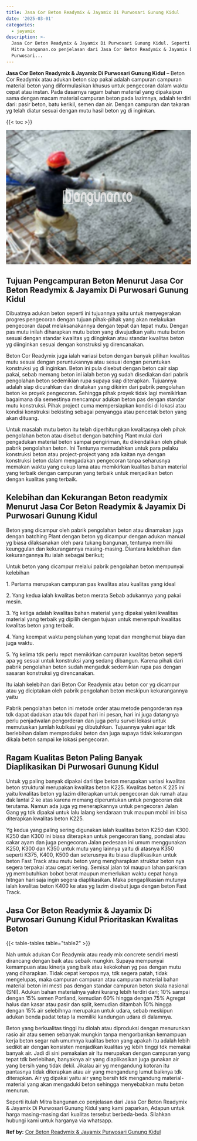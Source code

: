 ```yaml
---
title: Jasa Cor Beton Readymix & Jayamix Di Purwosari Gunung Kidul
date: '2025-03-01'
categories:
  - jayamix
description: >-
  Jasa Cor Beton Readymix & Jayamix Di Purwosari Gunung Kidul. Seperti itulah
  Mitra bangunan.co penjelasan dari Jasa Cor Beton Readymix & Jayamix Di
  Purwosari...
---
```


**Jasa Cor Beton Readymix & Jayamix Di Purwosari Gunung Kidul** – Beton Cor Readymix atau adukan beton siap pakai adalah campuran campuran material beton yang diformulasikan khusus untuk pengecoran dalam waktu cepat atau instan. Pada dasarnya ragam bahan material yang dipakaipun sama dengan macam material campuran beton pada lazimnya, adalah terdiri dari: pasir beton, batu kerikil, semen dan air. Dengan campuran dan takaran yg telah diatur sesuai dengan mutu hasil beton yg di inginkan.

{{< toc >}}

![Jasa Cor Beton Readymix & Jayamix Di Purwosari Gunung Kidul](/images/jasa-cor-readymix-49.png)

## Tujuan Pengcampuran Beton Menurut Jasa Cor Beton Readymix & Jayamix Di Purwosari Gunung Kidul

Dibuatnya adukan beton seperti ini tujuannya yaitu untuk menyegerakan progres pengecoran dengan tujuan pihak-pihak yang akan melakukan pengecoran dapat melaksanakannya dengan tepat dan tepat mutu. Dengan pas mutu inilah diharapkan mutu beton yang diwujudkan yaitu mutu beton sesuai dengan standar kwalitas yg diinginkan atau standar kwalitas beton yg diinginkan sesuai dengan konstruksi yg direncanakan.

Beton Cor Readymix juga ialah variasi beton dengan banyak pilihan kwalitas mutu sesuai dengan peruntukannya atau sesuai dengan peruntukan konstruksi yg di inginkan. Beton ini pula disebut dengan beton cair siap pakai, sebab memang beton ini ialah beton yg sudah disediakan dari pabrik pengolahan beton sedemikian rupa supaya siap diterapkan. Tujuannya adalah siap dicurahkan dan diratakan yang dikirim dari pabrik pengolahan beton ke proyek pengecoran. Sehingga pihak proyek tidak lagi memikirkan bagaimana dia semestinya mencampur adukan beton pas dengan standar mutu konstruksi. Pihak project cuma mempersiapkan kondisi di lokasi atau kondisi konstruksi bekisting sebagai penyangga atau pencetak beton yang akan dituang.

Untuk masalah mutu beton itu telah diperhitungkan kwalitasnya oleh pihak pengolahan beton atau disebut dengan batching Plant mulai dari pengadukan material beton sampai pengiriman, itu dikendalikan oleh pihak pabrik pengolahan beton. Ini Tentunya memudahkan untuk para pelaku konstruksi beton atau project-project yang ada kaitan nya dengan konstruksi beton dalam mengadakan pengecoran tanpa seharusnya memakan waktu yang cukup lama atau memikirkan kualitas bahan material yang terbaik dengan campuran yang terbaik untuk menjadikan beton dengan kualitas yang terbaik.

## Kelebihan dan Kekurangan Beton readymix Menurut Jasa Cor Beton Readymix & Jayamix Di Purwosari Gunung Kidul

Beton yang dicampur oleh pabrik pengolahan beton atau dinamakan juga dengan batching Plant dengan beton yg dicampur dengan adukan manual yg biasa dilaksanakan oleh para tukang bangunan, tentunya memiliki keunggulan dan kekurangannya masing-masing. Diantara kelebihan dan kekurangannya Itu ialah sebagai berikut;

Untuk beton yang dicampur melalui pabrik pengolahan beton mempunyai kelebihan

1\. Pertama merupakan campuran pas kwalitas atau kualitas yang ideal

2\. Yang kedua ialah kwalitas beton merata Sebab adukannya yang pakai mesin.

3\. Yg ketiga adalah kwalitas bahan material yang dipakai yakni kwalitas material yang terbaik yg dipilih dengan tujuan untuk menempuh kwalitas kwalitas beton yang terbaik.

4\. Yang keempat waktu pengolahan yang tepat dan menghemat biaya dan juga waktu.

5\. Yg kelima tdk perlu repot memikirkan campuran kwalitas beton seperti apa yg sesuai untuk konstruksi yang sedang dibangun. Karena pihak dari pabrik pengolahan beton sudah mengaduk sedemikian rupa pas dengan sasaran konstruksi yg direncanakan.

Itu ialah kelebihan dari Beton Cor Readymix atau beton cor yg dicampur atau yg diciptakan oleh pabrik pengolahan beton meskipun kekurangannya yaitu

Pabrik pengolahan beton ini metode order atau metode pengorderan nya tdk dapat dadakan atau tdk dapat hari ini pesan, hari ini juga datangnya perlu penjadwalan pengorderan dan juga perlu survei lokasi untuk memutuskan jumlah kubikasi yg dibutuhkan. Tujuannya yakni agar tdk berlebihan dalam memproduksi beton dan juga supaya tidak kekurangan dikala beton sampai ke lokasi pengecoran.

## Ragam Kualitas Beton Paling Banyak Diaplikasikan Di Purwosari Gunung Kidul

Untuk yg paling banyak dipakai dari tipe beton merupakan variasi kwalitas beton struktural merupakan kwalitas beton K225. Kwalitas beton K 225 ini yaitu kwalitas beton yg lazim diterapkan untuk pengecoran dak rumah atau dak lantai 2 ke atas karena memang diperuntukan untuk pengecoran dak terutama. Namun ada juga yg menerapkannya untuk pengecoran Jalan Gang yg tdk dipakai untuk lalu lalang kendaraan truk maupun mobil ini bisa diterapkan kwalitas beton K225.

Yg kedua yang paling sering digunakan ialah kualitas beton K250 dan K300. K250 dan K300 ini biasa diterapkan untuk pengecoran tiang, pondasi atau cakar ayam dan juga pengecoran Jalan pedesaan ini umum menggunakan K250, K300 dan K350 untuk mutu yang lainnya yaitu di atasnya K350 seperti K375, K400, K500 dan seterusnya itu biasa diaplikasikan untuk beton Fast Track atau mutu beton yang mengharapkan struktur beton nya segera terpakai atau cepat kering. Semisal jalan tol maupun lahan parkiran yg membutuhkan bobot berat maupun memerlukan waktu cepat hanya hitngan hari saja ingin segera diaplikasikan. Maka pengaplikasian mutunya ialah kwalitas beton K400 ke atas yg lazim disebut juga dengan beton Fast Track.

## Jasa Cor Beton Readymix & Jayamix Di Purwosari Gunung Kidul Prioritaskan Kwalitas Beton

{{< table-tables table="table2" >}}

Nah untuk adukan Cor Readymix atau ready mix concrete sendiri mesti dirancang dengan baik atau sebaik mungkin. Supaya mempunyai kemampuan atau kinerja yang baik atau kekokohan yg pas dengan mutu yang diharapkan. Tidak cepat keropos nya, tdk segera patah, tidak mengelupas, maka campuran campuran atau campuran material bahan material beton ini mesti pas dengan standar campuran beton skala nasional (SNI). Adukan bahan materialnya yakni kurang lebih terdiri dari; 10% sampai dengan 15% semen Portland, kemudian 60% hingga dengan 75% Agregat halus dan kasar atau pasir dan split, kemudian ditambah 10% hingga dengan 15% air selebihnya merupakan untuk udara, sebab meskipun adukan benda padat tetap Ia memiliki kandungan udara di dalamnya.

Beton yang berkualitas tinggi itu diolah atau diproduksi dengan menurunkan rasio air atau semen sebanyak mungkin tanpa mengorbankan kemampuan kerja beton segar nah umumnya kualitas beton yang apakah itu adalah lebih sedikit air dengan konsisten menjadikan kualitas yg lebih tinggi tdk memakai banyak air. Jadi di sini pemakaian air Itu merupakan dengan campuran yang tepat tdk berlebihan, banyaknya air yang diaplikasikan juga gunakan air yang bersih yang tidak dekil. Jikalau air yg mengandung kotoran itu pantasnya tidak diterapkan atau air yang mengandung lumut baiknya tdk diterapkan. Air yg dipakai yaitu air yang bersih tdk mengandung material-material yang akan mengaduki beton sehingga menyebabkan mutu beton menurun.

Seperti itulah Mitra bangunan.co penjelasan dari Jasa Cor Beton Readymix & Jayamix Di Purwosari Gunung Kidul yang kami paparkan, Adapun untuk harga masing-masing dari kualitas tersebut berbeda-beda. Silahkan hubungi kami untuk harganya via whatsapp.

**Ref by:** [Cor Beton Readymix & Jayamix Purwosari Gunung Kidul](https://id.wikipedia.org/wiki/Cor)
